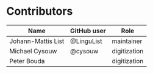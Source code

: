 # Contributors

Name | GitHub user | Role
--- | --- | ---
Johann-Mattis List | @LinguList | maintainer
Michael Cysouw | @cysouw | digitization
Peter Bouda | | digitization
